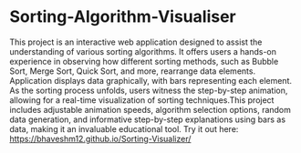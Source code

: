 # Sorting-Algorithm-Visualiser
This project is an interactive web application designed to assist the understanding of various sorting algorithms. It offers users a hands-on experience in observing how different sorting methods, such as Bubble Sort, Merge Sort, Quick Sort, and more, rearrange data elements. Application displays data graphically, with bars representing each element. As the sorting process unfolds, users witness the step-by-step animation, allowing for a real-time visualization of sorting techniques.This project includes adjustable animation speeds, algorithm selection options, random data generation, and informative step-by-step explanations using bars as data, making it an invaluable educational tool.
Try it out here: https://bhaveshm12.github.io/Sorting-Visualizer/
